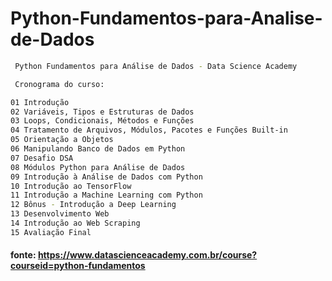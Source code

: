 #  Python-Fundamentos-para-Analise-de-Dados

```sh
 Python Fundamentos para Análise de Dados - Data Science Academy

 Cronograma do curso: 

01 Introdução
02 Variáveis, Tipos e Estruturas de Dados
03 Loops, Condicionais, Métodos e Funções
04 Tratamento de Arquivos, Módulos, Pacotes e Funções Built-in
05 Orientação a Objetos
06 Manipulando Banco de Dados em Python
07 Desafio DSA
08 Módulos Python para Análise de Dados
09 Introdução à Análise de Dados com Python
10 Introdução ao TensorFlow
11 Introdução a Machine Learning com Python
12 Bônus - Introdução a Deep Learning
13 Desenvolvimento Web
14 Introdução ao Web Scraping
15 Avaliação Final
```

#### fonte: https://www.datascienceacademy.com.br/course?courseid=python-fundamentos